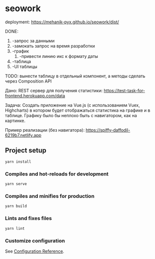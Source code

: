 # seowork

deployment: https://mehanik-pyx.github.io/seowork/dist/

DONE:
1. -запрос за данными
2. -замокать запрос на время разработки
3. -график
   1. -привести линию икс к формату даты
4. -таблица
5. -UI таблицы

TODO: вынести таблицу в отдельный компонент, а методы сделать через Composition API

Дано:
REST сервер для получения статистики:
https://test-task-for-frontend.herokuapp.com/data

Задача:
Создать приложение на Vue.js (с использованием Vuex, Highcharts) в котором будет отображаться статистика на графике и в таблице.
Графику было бы неплохо быть с навигатором, как на картинке.

Пример реализации (без навигатора):
https://spiffy-daffodil-6219b7.netlify.app

## Project setup
```
yarn install
```

### Compiles and hot-reloads for development
```
yarn serve
```

### Compiles and minifies for production
```
yarn build
```

### Lints and fixes files
```
yarn lint
```

### Customize configuration
See [Configuration Reference](https://cli.vuejs.org/config/).
